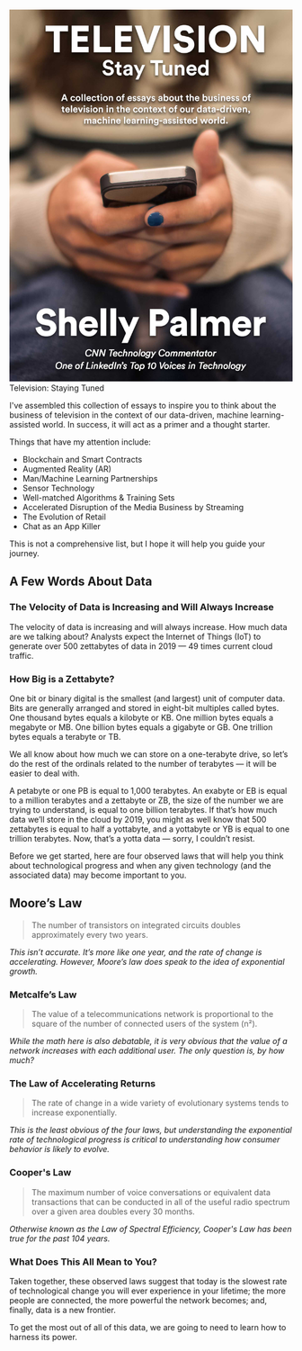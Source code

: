 #
![](/assets/cover.jpg)Television: Staying Tuned

I've assembled this collection of essays to inspire you to think about the business of television in the context of our data-driven, machine learning-assisted world. In success, it will act as a primer and a thought starter.

Things that have my attention include:

* Blockchain and Smart Contracts
* Augmented Reality \(AR\)
* Man/Machine Learning Partnerships
* Sensor Technology
* Well-matched Algorithms & Training Sets
* Accelerated Disruption of the Media Business by Streaming
* The Evolution of Retail
* Chat as an App Killer

This is not a comprehensive list, but I hope it will help you guide your journey.

## A Few Words About Data

### The Velocity of Data is Increasing and Will Always Increase

The velocity of data is increasing and will always increase. How much data are we talking about? Analysts expect the Internet of Things \(IoT\) to generate over 500 zettabytes of data in 2019 — 49 times current cloud traffic.

### How Big is a Zettabyte?

One bit or binary digital is the smallest \(and largest\) unit of computer data. Bits are generally arranged and stored in eight-bit multiples called bytes. One thousand bytes equals a kilobyte or KB. One million bytes equals a megabyte or MB. One billion bytes equals a gigabyte or GB. One trillion bytes equals a terabyte or TB.

We all know about how much we can store on a one-terabyte drive, so let’s do the rest of the ordinals related to the number of terabytes — it will be easier to deal with.

A petabyte or one PB is equal to 1,000 terabytes. An exabyte or EB is equal to a million terabytes and a zettabyte or ZB, the size of the number we are trying to understand, is equal to one billion terabytes. If that’s how much data we’ll store in the cloud by 2019, you might as well know that 500 zettabytes is equal to half a yottabyte, and a yottabyte or YB is equal to one trillion terabytes. Now, that’s a yotta data — sorry, I couldn’t resist.

Before we get started, here are four observed laws that will help you think about technological progress and when any given technology \(and the associated data\) may become important to you.

## Moore’s Law

> The number of transistors on integrated circuits doubles approximately every two years.

_This isn’t accurate. It’s more like one year, and the rate of change is accelerating. However, Moore’s law does speak to the idea of exponential growth._

### Metcalfe’s Law

> The value of a telecommunications network is proportional to the square of the number of connected users of the system \(n²\).

_While the math here is also debatable, it is very obvious that the value of a network increases with each additional user. The only question is, by how much?_

### The Law of Accelerating Returns

> The rate of change in a wide variety of evolutionary systems tends to increase exponentially.

_This is the least obvious of the four laws, but understanding the exponential rate of technological progress is critical to understanding how consumer behavior is likely to evolve._

### Cooper's Law

> The maximum number of voice conversations or equivalent data transactions that can be conducted in all of the useful radio spectrum over a given area doubles every 30 months.

_Otherwise known as the Law of Spectral Efficiency, Cooper's Law has been true for the past 104 years._

### What Does This All Mean to You?

Taken together, these observed laws suggest that today is the slowest rate of technological change you will ever experience in your lifetime; the more people are connected, the more powerful the network becomes; and, finally, data is a new frontier.

To get the most out of all of this data, we are going to need to learn how to harness its power.

